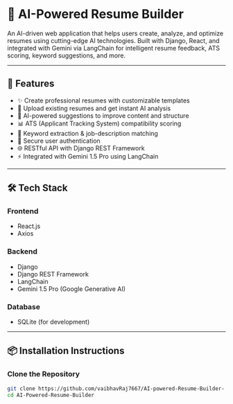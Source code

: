 # 🧠 AI-Powered Resume Builder

An AI-driven web application that helps users create, analyze, and optimize resumes using cutting-edge AI technologies. Built with Django, React, and integrated with Gemini via LangChain for intelligent resume feedback, ATS scoring, keyword suggestions, and more.

---

## 🚀 Features

- ✨ Create professional resumes with customizable templates
- 📄 Upload existing resumes and get instant AI analysis
- 🤖 AI-powered suggestions to improve content and structure
- 📊 ATS (Applicant Tracking System) compatibility scoring
- 🧩 Keyword extraction & job-description matching
- 🔐 Secure user authentication
- 🌐 RESTful API with Django REST Framework
- ⚡ Integrated with Gemini 1.5 Pro using LangChain

---

## 🛠️ Tech Stack

### Frontend
- React.js
- Axios

### Backend
- Django
- Django REST Framework
- LangChain
- Gemini 1.5 Pro (Google Generative AI)

### Database
- SQLite (for development)

---

## 📦 Installation Instructions

### Clone the Repository
```bash
git clone https://github.com/vaibhavRaj7667/AI-powered-Resume-Builder-
cd AI-Powered-Resume-Builder
